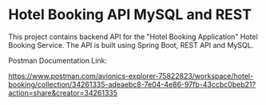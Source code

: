 # Hotel Booking API MySQL and REST

This project contains backend API for the "Hotel Booking Application" Hotel Booking Service. The API is built using Spring Boot, REST API and MySQL.

Postman Documentation Link:

https://www.postman.com/avionics-explorer-75822823/workspace/hotel-booking/collection/34261335-adeaebc8-7e04-4e86-97fb-43ccbc0beb21?action=share&creator=34261335

